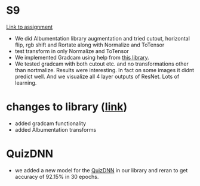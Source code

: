 # S9

[Link to assignment](https://github.com/abhinavdayal/EVA4/blob/master/S9/EVA04_S9_Resnet18_Albumentations_Gradcam.ipynb)
* We did Albumentation library augmentation and tried cutout, horizontal flip, rgb shift and Rortate along with Normalize and ToTensor
* test transform in only Normalize and ToTensor
* We implemented Gradcam using help from [this library](https://github.com/kazuto1011/grad-cam-pytorch).
* We tested gradcam with both cutout etc. and no transformations other than nortmalize. Results were interesting. In fact on some images it didnt predict well. And we visualize all 4 layer outputs of ResNet. Lots of learning.

# changes to library ([link](https://github.com/abhinavdayal/EVA4/tree/master/S9/EVA4))

* added gradcam functionality
* added Albumentation transforms


# QuizDNN
* we added a new model for the [QuizDNN](https://github.com/abhinavdayal/EVA4/blob/master/S9/EVA4/eva4models/QuizDNN.py) in our library and reran to get accuracy of 92.15% in 30 epochs.